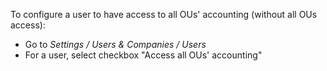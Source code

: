 To configure a user to have access to all OUs' accounting (without all
OUs access):

- Go to *Settings / Users & Companies / Users*
- For a user, select checkbox "Access all OUs' accounting"
